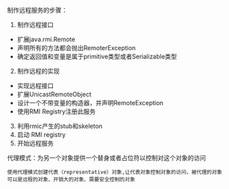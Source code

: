 制作远程服务的步骤：
1. 制作远程接口
 - 扩展java.rmi.Remote
 - 声明所有的方法都会抛出RemoterException
 - 确定返回值和变量是属于primitive类型或者Serializable类型
2. 制作远程的实现
 - 实现远程接口
 - 扩展UnicastRemoteObject
 - 设计一个不带变量的构造器，并声明RemoteException
 - 使用RMI Registry注册此服务
3. 利用rmic产生的stub和skeleton
4. 启动 RMI registry
5. 开始远程服务
 
 
 
代理模式：为另一个对象提供一个替身或者占位符以控制对这个对象的访问

    使用代理模式创建代表（representative）对象,让代表对象控制对象的访问，被代理的对象可以是远程的对象、开销大的对象、需要安全控制的对象